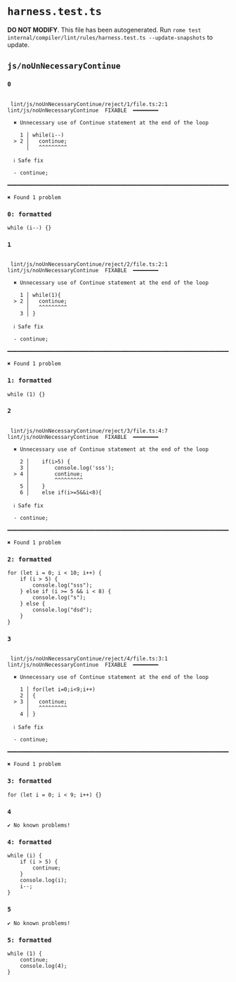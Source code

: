 # `harness.test.ts`

**DO NOT MODIFY**. This file has been autogenerated. Run `rome test internal/compiler/lint/rules/harness.test.ts --update-snapshots` to update.

## `js/noUnNecessaryContinue`

### `0`

```

 lint/js/noUnNecessaryContinue/reject/1/file.ts:2:1 lint/js/noUnNecessaryContinue  FIXABLE  ━━━━━━━━

  ✖ Unnecessary use of Continue statement at the end of the loop

    1 │ while(i--)
  > 2 │   continue;
      │   ^^^^^^^^^

  ℹ Safe fix

  - continue;

━━━━━━━━━━━━━━━━━━━━━━━━━━━━━━━━━━━━━━━━━━━━━━━━━━━━━━━━━━━━━━━━━━━━━━━━━━━━━━━━━━━━━━━━━━━━━━━━━━━━

✖ Found 1 problem

```

### `0: formatted`

```
while (i--) {}

```

### `1`

```

 lint/js/noUnNecessaryContinue/reject/2/file.ts:2:1 lint/js/noUnNecessaryContinue  FIXABLE  ━━━━━━━━

  ✖ Unnecessary use of Continue statement at the end of the loop

    1 │ while(1){
  > 2 │   continue;
      │   ^^^^^^^^^
    3 │ }

  ℹ Safe fix

  - continue;

━━━━━━━━━━━━━━━━━━━━━━━━━━━━━━━━━━━━━━━━━━━━━━━━━━━━━━━━━━━━━━━━━━━━━━━━━━━━━━━━━━━━━━━━━━━━━━━━━━━━

✖ Found 1 problem

```

### `1: formatted`

```
while (1) {}

```

### `2`

```

 lint/js/noUnNecessaryContinue/reject/3/file.ts:4:7 lint/js/noUnNecessaryContinue  FIXABLE  ━━━━━━━━

  ✖ Unnecessary use of Continue statement at the end of the loop

    2 │    if(i>5) {
    3 │        console.log('sss');
  > 4 │        continue;
      │        ^^^^^^^^^
    5 │    }
    6 │    else if(i>=5&&i<8){

  ℹ Safe fix

  - continue;

━━━━━━━━━━━━━━━━━━━━━━━━━━━━━━━━━━━━━━━━━━━━━━━━━━━━━━━━━━━━━━━━━━━━━━━━━━━━━━━━━━━━━━━━━━━━━━━━━━━━

✖ Found 1 problem

```

### `2: formatted`

```
for (let i = 0; i < 10; i++) {
	if (i > 5) {
		console.log("sss");
	} else if (i >= 5 && i < 8) {
		console.log("s");
	} else {
		console.log("dsd");
	}
}

```

### `3`

```

 lint/js/noUnNecessaryContinue/reject/4/file.ts:3:1 lint/js/noUnNecessaryContinue  FIXABLE  ━━━━━━━━

  ✖ Unnecessary use of Continue statement at the end of the loop

    1 │ for(let i=0;i<9;i++)
    2 │ {
  > 3 │   continue;
      │   ^^^^^^^^^
    4 │ }

  ℹ Safe fix

  - continue;

━━━━━━━━━━━━━━━━━━━━━━━━━━━━━━━━━━━━━━━━━━━━━━━━━━━━━━━━━━━━━━━━━━━━━━━━━━━━━━━━━━━━━━━━━━━━━━━━━━━━

✖ Found 1 problem

```

### `3: formatted`

```
for (let i = 0; i < 9; i++) {}

```

### `4`

```
✔ No known problems!

```

### `4: formatted`

```
while (i) {
	if (i > 5) {
		continue;
	}
	console.log(i);
	i--;
}

```

### `5`

```
✔ No known problems!

```

### `5: formatted`

```
while (1) {
	continue;
	console.log(4);
}

```
